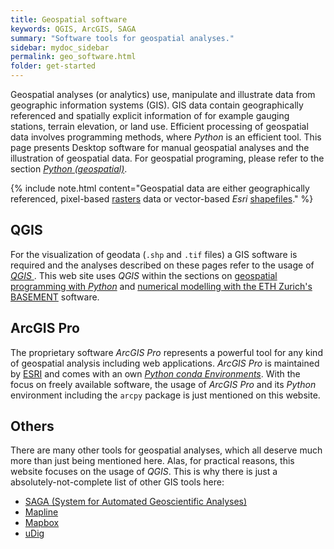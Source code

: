 ```yaml
---
title: Geospatial software
keywords: QGIS, ArcGIS, SAGA
summary: "Software tools for geospatial analyses."
sidebar: mydoc_sidebar
permalink: geo_software.html
folder: get-started
---
```


Geospatial analyses (or analytics) use, manipulate and illustrate data from geographic information systems (GIS). GIS data contain  geographically referenced and spatially explicit information of for example gauging stations, terrain elevation, or land use. Efficient processing of geospatial data involves programming methods, where *Python* is an efficient tool. This page presents Desktop software for manual geospatial analyses and the illustration of geospatial data. For geospatial programing, please refer to the section [*Python (geospatial)*](geo_overview.html).

{% include note.html content="Geospatial data are either geographically referenced, pixel-based [rasters](https://en.wikipedia.org/wiki/Raster_graphics) data or vector-based *Esri* [shapefiles](https://en.wikipedia.org/wiki/Shapefile)." %}

## QGIS
For the visualization of geodata (`.shp` and `.tif` files) a GIS software is required and the analyses described on these pages refer to the usage of [*QGIS* ](https://www.qgis.org/en/site/forusers/download.html). This web site uses *QGIS* within the sections on [geospatial programming with *Python*](geo_overview) and [numerical modelling with the ETH Zurich's BASEMENT](bm-pre.html) software.

## ArcGIS Pro
The proprietary software *ArcGIS Pro* represents a powerful tool for any kind of geospatial analysis including web applications. *ArcGIS Pro* is maintained by [ESRI](https://www.esri.com/) and comes with an own [*Python conda Environments*](hypy_install.html).
With the focus on freely available software, the usage of *ArcGIS Pro* and its *Python* environment including the `arcpy` package is just mentioned on this website. 

## Others
There are many other tools for geospatial analyses, which all deserve much more than just being mentioned here. Alas, for practical reasons, this website focuses on the usage of *QGIS*. This is why there is just a absolutely-not-complete list of other GIS tools here:

* [SAGA (System for Automated Geoscientific Analyses)](http://www.saga-gis.org/en/index.html)
* [Mapline](https://mapline.com/)
* [Mapbox](https://www.mapbox.com/)
* [uDig](http://udig.refractions.net/)